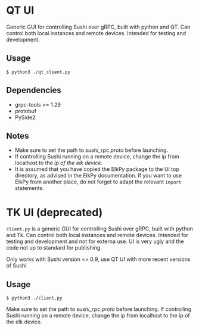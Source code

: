 # QT UI
Generic GUI for controlling Sushi over gRPC, built with python and QT. Can control both local instances and remote devices. Intended for testing and development.

## Usage

    $ python3 ./qt_client.py

## Dependencies
  * grpc-tools >= 1.29
  * protobuf
  * PySide2

## Notes
* Make sure to set the path to _sushi_rpc.proto_ before launching. 
* If controlling Sushi running on a remote device, change the ip from localhost to the *ip of the elk device*.
* It is assumed that you have copied the ElkPy package to the UI top directory, as advised in the ElkPy documentation. 
If you want to use ElkPy from another place, do not forget to adapt the relevant `import` statements. 

# TK UI (deprecated)
`client.py` is a generic GUI for controlling Sushi over gRPC, built with python and Tk. Can control both local instances and remote devices. Intended for testing and development and not for externa use. UI is very ugly and the code not up to standard for publishing.

Only works with Sushi version <= 0.9, use QT UI with more recent versions of Sushi

## Usage

	$ python3 ./client.py

Make sure to set the path to _sushi_rpc.proto_ before launching. If controlling Sushi running on a remote device, change the ip from localhost to the ip of the elk device.